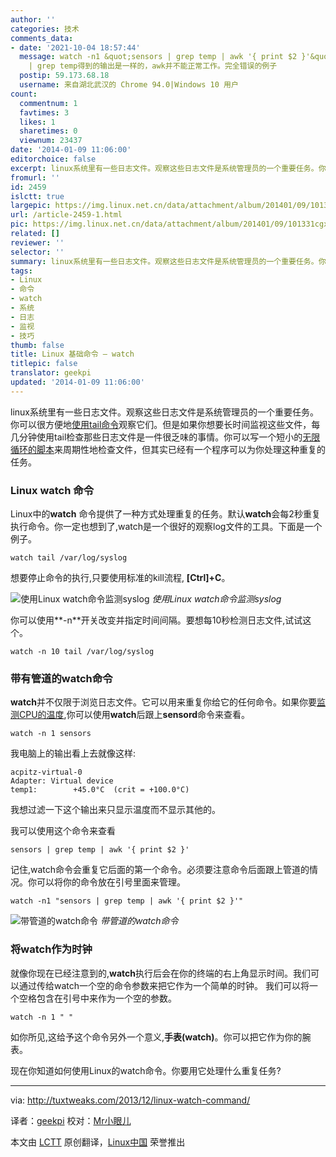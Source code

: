 ```yaml
---
author: ''
categories: 技术
comments_data:
- date: '2021-10-04 18:57:44'
  message: watch -n1 &quot;sensors | grep temp | awk '{ print $2 }'&quot; 和 sensors
    | grep temp得到的输出是一样的，awk并不能正常工作。完全错误的例子
  postip: 59.173.68.18
  username: 来自湖北武汉的 Chrome 94.0|Windows 10 用户
count:
  commentnum: 1
  favtimes: 3
  likes: 1
  sharetimes: 0
  viewnum: 23437
date: '2014-01-09 11:06:00'
editorchoice: false
excerpt: linux系统里有一些日志文件。观察这些日志文件是系统管理员的一个重要任务。你可以很方便地使用tail命令观察它们。但是如果你想要长时间监视这些文件，每几分钟使用tail检查那些日志文件是一件很乏味的事情。你可以  ...
fromurl: ''
id: 2459
islctt: true
largepic: https://img.linux.net.cn/data/attachment/album/201401/09/101331cgxukeukkr2l2x21.png
url: /article-2459-1.html
pic: https://img.linux.net.cn/data/attachment/album/201401/09/101331cgxukeukkr2l2x21.png.thumb.jpg
related: []
reviewer: ''
selector: ''
summary: linux系统里有一些日志文件。观察这些日志文件是系统管理员的一个重要任务。你可以很方便地使用tail命令观察它们。但是如果你想要长时间监视这些文件，每几分钟使用tail检查那些日志文件是一件很乏味的事情。你可以  ...
tags:
- Linux
- 命令
- watch
- 系统
- 日志
- 监视
- 技巧
thumb: false
title: Linux 基础命令 – watch
titlepic: false
translator: geekpi
updated: '2014-01-09 11:06:00'
---
```


linux系统里有一些日志文件。观察这些日志文件是系统管理员的一个重要任务。你可以很方便地[使用tail命令](http://tuxtweaks.com/2011/02/command-line-basics-head-and-tail/)观察它们。但是如果你想要长时间监视这些文件，每几分钟使用tail检查那些日志文件是一件很乏味的事情。你可以写一个短小的[无限循环的脚本](http://tuxtweaks.com/2012/01/creating-a-terminal-window-clock/)来周期性地检查文件，但其实已经有一个程序可以为你处理这种重复的任务。


### Linux watch 命令


Linux中的**watch** 命令提供了一种方式处理重复的任务。默认**watch**会每2秒重复执行命令。你一定也想到了,watch是一个很好的观察log文件的工具。下面是一个例子。



```
watch tail /var/log/syslog

```

想要停止命令的执行,只要使用标准的kill流程, **[Ctrl]+C**。


![使用Linux watch命令监测syslog](/data/attachment/album/201401/09/101331cgxukeukkr2l2x21.png) *使用Linux watch命令监测syslog*


你可以使用**-n**开关改变并指定时间间隔。要想每10秒检测日志文件,试试这个。



```
watch -n 10 tail /var/log/syslog

```

### 带有管道的watch命令


**watch**并不仅限于浏览日志文件。它可以用来重复你给它的任何命令。如果你要[监测CPU的温度](http://tuxtweaks.com/2008/08/how-to-control-fan-speeds-in-ubuntu/),你可以使用**watch**后跟上**sensord**命令来查看。



```
watch -n 1 sensors

```

我电脑上的输出看上去就像这样:



```
acpitz-virtual-0
Adapter: Virtual device
temp1:        +45.0°C  (crit = +100.0°C)

```

我想过滤一下这个输出来只显示温度而不显示其他的。


我可以使用这个命令来查看



```
sensors | grep temp | awk '{ print $2 }'

```

记住,watch命令会重复它后面的第一个命令。必须要注意命令后面跟上管道的情况。你可以将你的命令放在引号里面来管理。



```
watch -n1 "sensors | grep temp | awk '{ print $2 }'"

```

![带管道的watch命令](/data/attachment/album/201401/09/101332ww7g1bkng1btg4gb.png) *带管道的watch命令*


### 将watch作为时钟


就像你现在已经注意到的,**watch**执行后会在你的终端的右上角显示时间。我们可以通过传给watch一个空的命令参数来把它作为一个简单的时钟。 我们可以将一个空格包含在引号中来作为一个空的参数。



```
watch -n 1 " "

```

如你所见,这给予这个命令另外一个意义,**手表(watch)**。你可以把它作为你的腕表。


现在你知道如何使用Linux的watch命令。你要用它处理什么重复任务?




---


via: <http://tuxtweaks.com/2013/12/linux-watch-command/>


译者：[geekpi](https://github.com/geekpi) 校对：[Mr小眼儿](http://blog.csdn.net/tinyeyeser)


本文由 [LCTT](https://github.com/LCTT/TranslateProject) 原创翻译，[Linux中国](http://linux.cn/) 荣誉推出